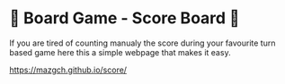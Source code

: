 # 🎲 Board Game - Score Board 🎲

If you are tired of counting manualy the score during your favourite turn based game here this a simple webpage that makes it easy. 

https://mazgch.github.io/score/

